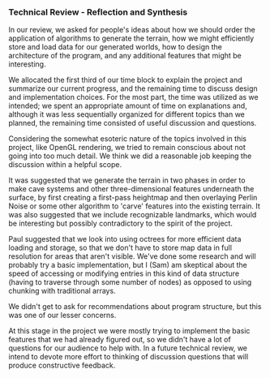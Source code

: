 ### Technical Review - Reflection and Synthesis

In our review, we asked for people's ideas about how we should order the application of algorithms to generate the terrain, how we might efficiently store and load data for our generated worlds, how to design the architecture of the program, and any additional features that might be interesting.

We allocated the first third of our time block to explain the project and summarize our current progress, and the remaining time to discuss design and implementation choices. For the most part, the time was utilized as we intended; we spent an appropriate amount of time on explanations and, although it was less sequentially organized for different topics than we planned, the remaining time consisted of useful discussion and questions.

Considering the somewhat esoteric nature of the topics involved in this project, like OpenGL rendering, we tried to remain conscious about not going into too much detail. We think we did a reasonable job keeping the discussion within a helpful scope.

It was suggested that we generate the terrain in two phases in order to make cave systems and other three-dimensional features underneath the surface, by first creating a first-pass heightmap and then overlaying Perlin Noise or some other algorithm to 'carve' features into the existing terrain. It was also suggested that we include recognizable landmarks, which would be interesting but possibly contradictory to the spirit of the project.

Paul suggested that we look into using octrees for more efficient data loading and storage, so that we don't have to store map data in full resolution for areas that aren't visible. We've done some research and will probably try a basic implementation, but I (Sam) am skeptical about the speed of accessing or modifying entries in this kind of data structure (having to traverse through some number of nodes) as opposed to using chunking with traditional arrays.

We didn't get to ask for recommendations about program structure, but this was one of our lesser concerns. 

At this stage in the project we were mostly trying to implement the basic features that we had already figured out, so we didn't have a lot of questions for our audience to help with. In a future technical review, we intend to devote more effort to thinking of discussion questions that will produce constructive feedback.